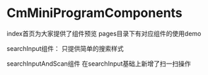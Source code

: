# CmMiniProgramComponents

index首页为大家提供了组件预览
  pages目录下有对应组件的使用demo

searchInput组件：
  只提供简单的搜索样式

searchInputAndScan组件
  在searchInput基础上新增了扫一扫操作